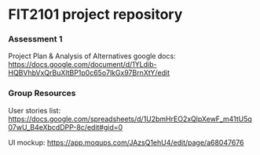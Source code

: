 # FIT2101 project repository

### Assessment 1

Project Plan & Analysis of Alternatives google docs:
https://docs.google.com/document/d/1YLdib-HQBVhbVxQrBuXltBP1p0c65o7lkGx97BrnXtY/edit

### Group Resources

User stories list:
https://docs.google.com/spreadsheets/d/1U2bmHrEO2xQlpXewF_m41tU5q07wU_B4eXbcdDPP-8c/edit#gid=0

UI mockup:
https://app.moqups.com/JAzsQ1ehU4/edit/page/a68047676
